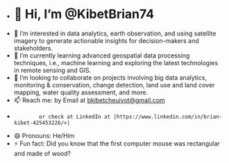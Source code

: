 - # 👋 Hi, I’m @KibetBrian74
- 👀 I’m interested in data analytics, earth observation, and using satellite imagery to generate actionable insights for decision-makers and stakeholders.
- 🌱 I’m currently learning advanced geospatial data processing techniques, i.e., machine learning and exploring the latest technologies in remote sensing and GIS.
- 💞️ I’m looking to collaborate on projects involving big data analytics, monitoring & conservation, change detection, land use and land cover mapping, water quality assessment, and more.
- 📫 Reach me: by Email at bkibetcheuiyot@gmail.com
-             or check at LinkedIn at |https://www.linkedin.com/in/brian-kibet-425453226/>|
- 😄 Pronouns: He/Him
- ⚡ Fun fact: Did you know that the first computer mouse was rectangular and made of wood?
